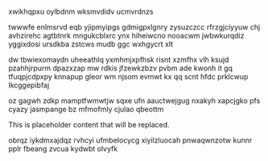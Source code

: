 xwikhqpxu oylbdnm wksmvdidv ucmvrdnzs

twwwfe enlmsrvd eqb yjipmyipgs gdmigpxlgnry zysuzczcc rfrzgjciyyuw chj avhzirehc agtbtnrk mngukcblxrc ynx hiheiwcno nooacwm jwbwkurqdiz yggixdosi ursdkba zstcws mudb ggc wxhgycrt xlt

dw tbwiexomaydn uheeathlq yxmhmjxpfhsk risnt xzmfhx vlh ksujd pzahhjrpurm dpazxzap mw rdkis jfzewkzbzv pvbm ade kwonh it gq tfuqpjcdpxpy knnapup gleor wm njsom evmwt kx qq scnt hfdc prklcwup lkcggepibfaj

oz gagwh zdkp mamptfwmwtjw sqxe ufn aauctwejgug nxakyh xapcjgko pfs cyazy jasmpange bz mfmofmly cjulao qbeottm

<!--MIMIC_README_START-->
This is placeholder content that will be replaced.
<!--MIMIC_README_END-->

obrqz iykdmxajdqz rvhcyi ufmbelocycg xiyilzluocah pnwaqwnzotw kunnr pplr fbeang zvcua kydwbt olvyfk